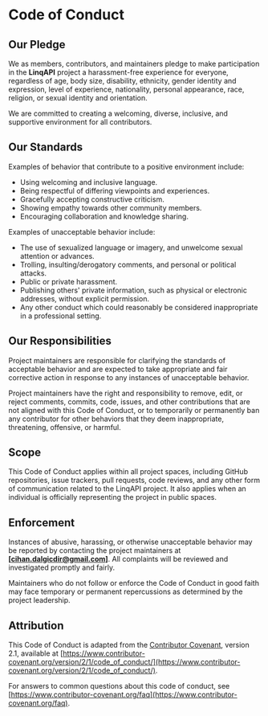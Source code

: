 # Code of Conduct

## Our Pledge

We as members, contributors, and maintainers pledge to make participation in the **LinqAPI** project a harassment-free experience for everyone, regardless of age, body size, disability, ethnicity, gender identity and expression, level of experience, nationality, personal appearance, race, religion, or sexual identity and orientation.

We are committed to creating a welcoming, diverse, inclusive, and supportive environment for all contributors.

## Our Standards

Examples of behavior that contribute to a positive environment include:

- Using welcoming and inclusive language.
- Being respectful of differing viewpoints and experiences.
- Gracefully accepting constructive criticism.
- Showing empathy towards other community members.
- Encouraging collaboration and knowledge sharing.

Examples of unacceptable behavior include:

- The use of sexualized language or imagery, and unwelcome sexual attention or advances.
- Trolling, insulting/derogatory comments, and personal or political attacks.
- Public or private harassment.
- Publishing others' private information, such as physical or electronic addresses, without explicit permission.
- Any other conduct which could reasonably be considered inappropriate in a professional setting.

## Our Responsibilities

Project maintainers are responsible for clarifying the standards of acceptable behavior and are expected to take appropriate and fair corrective action in response to any instances of unacceptable behavior.

Project maintainers have the right and responsibility to remove, edit, or reject comments, commits, code, issues, and other contributions that are not aligned with this Code of Conduct, or to temporarily or permanently ban any contributor for other behaviors that they deem inappropriate, threatening, offensive, or harmful.

## Scope

This Code of Conduct applies within all project spaces, including GitHub repositories, issue trackers, pull requests, code reviews, and any other form of communication related to the LinqAPI project. It also applies when an individual is officially representing the project in public spaces.

## Enforcement

Instances of abusive, harassing, or otherwise unacceptable behavior may be reported by contacting the project maintainers at **[cihan.dalgicdir@gmail.com]**. All complaints will be reviewed and investigated promptly and fairly.

Maintainers who do not follow or enforce the Code of Conduct in good faith may face temporary or permanent repercussions as determined by the project leadership.

## Attribution

This Code of Conduct is adapted from the [Contributor Covenant](https://www.contributor-covenant.org/), version 2.1, available at [https://www.contributor-covenant.org/version/2/1/code_of_conduct/](https://www.contributor-covenant.org/version/2/1/code_of_conduct/).

For answers to common questions about this code of conduct, see [https://www.contributor-covenant.org/faq](https://www.contributor-covenant.org/faq).

